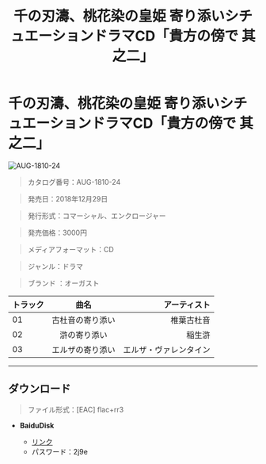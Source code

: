 ﻿---
layout: mypost
title: 千の刃濤、桃花染の皇姫 寄り添いシチュエーションドラマCD「貴方の傍で 其之二」
categories: [オーガスト]
---

# 千の刃濤、桃花染の皇姫 寄り添いシチュエーションドラマCD「貴方の傍で 其之二」

![AUG-1810-24](AUG-1810-24-Cover.jpg)

> カタログ番号：AUG-1810-24

> 発売日：2018年12月29日

> 発行形式：コマーシャル、エンクロージャー

> 発売価格：3000円

> メディアフォーマット：CD

> ジャンル：ドラマ

> ブランド ：オーガスト


| トラック | 曲名 | アーティスト |
| ------| :-----------: | -----: |
| 01   | 古杜音の寄り添い                          | 椎葉古杜音 |
| 02   | 滸の寄り添い             | 稲生滸 |
| 03   | エルザの寄り添い                                | エルザ・ヴァレンタイン |


---
## ダウンロード
> ファイル形式：[EAC] flac+rr3

  - **BaiduDisk**

    - [リンク](https://pan.baidu.com/s/1Pg0BrODQNeH6fABn8VP_fw)
    - パスワード：2j9e
  